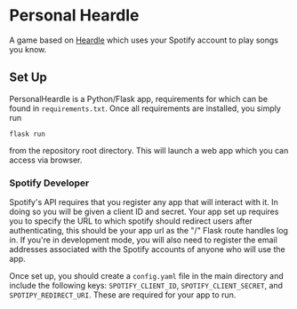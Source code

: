 # Personal Heardle

A game based on [Heardle](https://www.heardle.app) which uses your Spotify account to play songs you know. 

## Set Up
PersonalHeardle is a Python/Flask app, requirements for which can be found in `requirements.txt`. Once all requirements are installed, you simply run

```flask run```

from the repository root directory. This will launch a web app which you can access via browser.

### Spotify Developer
Spotify's API requires that you register any app that will interact with it. In doing so you will be given a client ID and secret. Your app set up requires you to specify the URL to which spotify should redirect users after authenticating, this should be your app url as the "/" Flask route handles log in. If you're in development mode, you will also need to register the email addresses associated with the Spotify accounts of anyone who will use the app.

Once set up, you should create a `config.yaml` file in the main directory and include the following keys: `SPOTIFY_CLIENT_ID`, `SPOTIFY_CLIENT_SECRET`, and `SPOTIPY_REDIRECT_URI`. These are required for your app to run.
